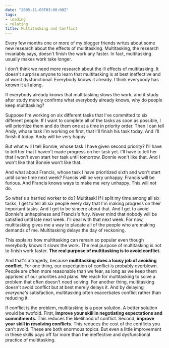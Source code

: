 ```yaml
---
date: "2005-11-03T03:00:00Z"
tags:
- leading
- relating
title: Multitasking and Conflict
---
```


<p>Every few months one or more of my blogger friends writes about some new research about the effects of multitasking.  Multitasking, the research invariably says, doesn't finish the work any faster.  In fact, multitasking usually makes work take longer.</p>
<p>I don't think we need more research about the ill effects of multitasking.  It doesn't surprise anyone to learn that multitasking is at best ineffective and at worst dysfunctional.  Everybody knows it already.  I think everybody has known it all along.</p>
<p>If everybody already knows that multitasking slows the work, and if study after study merely confirms what everybody already knows, why do people keep multitasking?</p>
<p>Suppose I'm working on six different tasks that I've committed to six different people.  If I want to complete all of the tasks as soon as possible, I will prioritize them and do them one at a time in priority order.  Then I can tell Andy, whose task I'm working on first, that I'll finish his task today.  And I'll finish it today.  Andy will be very happy.</p>
<p>But what will I tell Bonnie, whose task I have given second priority?  I'll have to tell her that I haven't made progress on her task yet.  I'll have to tell her that I won't even start her task until tomorrow.  Bonnie won't like that.  And I won't like that Bonnie won't like that.</p>
<p>And what about Francis, whose task I have prioritized sixth and won't start until some time next week?  Francis will be very unhappy.  Francis will be furious.  And Francis knows ways to make me very unhappy.  This will not do.</p>
<p>So what's a harried worker to do?  Multitask!  If I split my time among all six tasks, I get to tell all six people every day that I'm making progress on their important tasks.  And I get to be sincere about that.  And I get to avoid Bonnie's unhappiness and Francis's fury.  Never mind that nobody will be satisfied until late next week.  I'll deal with that next week.  For now, multitasking gives me a way to placate all of the people who are making demands of me.  Multitasking delays the day of reckoning.</p>
<p>This explains how multitasking can remain so popular even though everybody knows it slows the work.  The real purpose of multitasking is not to finish work faster.  <strong>The real purpose of multitasking is to avoid conflict.</strong>
</p>
<p>And that's a tragedy, because <strong>multitasking does a lousy job of avoiding conflict.</strong>  For one thing, our expectation of conflict is probably overblown.  People are often more reasonable than we fear, as long as we keep them apprised of our priorities and plans.  We reach for multitasking to solve a problem that often doesn't need solving.  For another thing, multitasking doesn't avoid conflict but at best merely delays it.  And by delaying <em>everyone's</em> satisfaction, multitasking often exacerbates conflict rather than reducing it.</p>
<p>If conflict is the problem, multitasking is a poor solution.  A better solution would be twofold.  First, <strong>improve your skill in negotiating expectations and commitments.</strong>  This reduces the likelihood of conflict.  Second, <strong>improve your skill in resolving conflicts.</strong>  This reduces the cost of the conflicts you can't avoid.  These are both enormous topics.  But even a little improvement in these skills pays off far more than the ineffective and dysfunctional practice of multitasking.</p>
